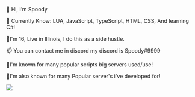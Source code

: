 👋 Hi, I’m Spoody

👀 Currently Know: LUA, JavaScript, TypeScript, HTML, CSS, And learning C#!

🌱I'm 16, Live in Illinois, I do this as a side hustle.

📫 You can contact me in discord my discord is Spoody#9999

💯I'm known for many popular scripts big servers used/use!

💯I'm also known for many Popular server's i've developed for!

<img src="https://media.discordapp.net/attachments/836476260166270996/934979971443724339/F702A1DB-5B12-4DEE-8C54-0AA49ABD93AE.png?width=559&height=559">
